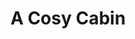 ---
ep: 162
title: "A Cosy Cabin"
imglink: "https://live.staticflickr.com/65535/50982211303_3fd5e1aea1_o.jpg"
thumbnail: "https://live.staticflickr.com/65535/50982211303_00da9d6613_q.jpg"
alt: >
    A small cabin surrounded by a shape like a tombstone. The words &#x27;This place wishes to be our tomb&#x27; are around the tombstone, and an eye is in each corner of the note.
name: "Nix"
---